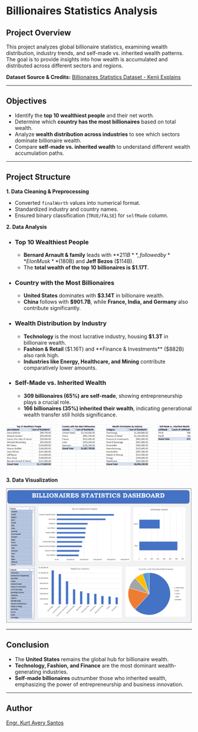 
# **Billionaires Statistics Analysis**  

## **Project Overview**  
This project analyzes global billionaire statistics, examining wealth distribution, industry trends, and self-made vs. inherited wealth patterns. The goal is to provide insights into how wealth is accumulated and distributed across different sectors and regions.  

**Dataset Source & Credits:** [Billionaires Statistics Dataset - Kenji Explains](https://www.youtube.com/watch?v=aUMEx4in2iU)  

---

## **Objectives**  
- Identify the **top 10 wealthiest people** and their net worth.  
- Determine which **country has the most billionaires** based on total wealth.  
- Analyze **wealth distribution across industries** to see which sectors dominate billionaire wealth.  
- Compare **self-made vs. inherited wealth** to understand different wealth accumulation paths.  

---

## **Project Structure**  
 **1. Data Cleaning & Preprocessing**  
- Converted `finalWorth` values into numerical format.  
- Standardized industry and country names.  
- Ensured binary classification (`TRUE/FALSE`) for `selfMade` column.  

 **2. Data Analysis**  

- ### **Top 10 Wealthiest People**  
    - **Bernard Arnault & family** leads with **$211B**, followed by **Elon Musk** ($180B) and **Jeff Bezos** ($114B).  
    - The **total wealth of the top 10 billionaires is $1.17T**.  

- ### **Country with the Most Billionaires**  
    - **United States** dominates with **$3.14T** in billionaire wealth.  
    - **China** follows with **$901.7B**, while **France, India, and Germany** also contribute significantly.  

- ### **Wealth Distribution by Industry**  
    - **Technology** is the most lucrative industry, housing **$1.3T** in billionaire wealth.  
    - **Fashion & Retail** ($1.16T) and **Finance & Investments** ($882B) also rank high.  
    - **Industries like Energy, Healthcare, and Mining** contribute comparatively lower amounts.  

- ### **Self-Made vs. Inherited Wealth**  
    - **309 billionaires (65%) are self-made**, showing entrepreneurship plays a crucial role.  
    - **166 billionaires (35%) inherited their wealth**, indicating generational wealth transfer still holds significance.  

![Billionaire Analysis Pivot Table](images/image1.png)

 **3. Data Visualization**

![Billionaire Analysis Dashboard](images/image2.png)

---

## **Conclusion**  
- The **United States** remains the global hub for billionaire wealth.  
- **Technology, Fashion, and Finance** are the most dominant wealth-generating industries.  
- **Self-made billionaires** outnumber those who inherited wealth, emphasizing the power of entrepreneurship and business innovation.  

---

## **Author**  
[Engr. Kurt Avery Santos](https://github.com/KurtAvery25)  


